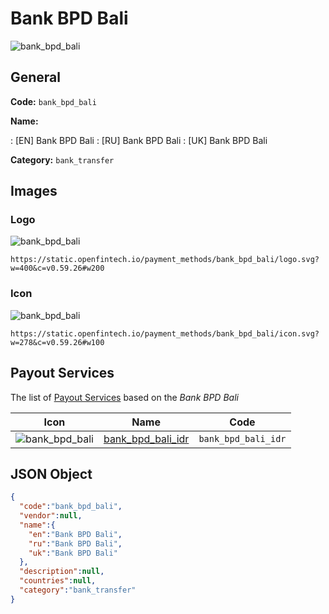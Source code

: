 
# Bank BPD Bali 
![bank_bpd_bali](https://static.openfintech.io/payment_methods/bank_bpd_bali/logo.svg?w=400&c=v0.59.26#w200)  

## General 
**Code:** `bank_bpd_bali` 
 
**Name:** 
 
:	[EN] Bank BPD Bali 
:	[RU] Bank BPD Bali 
:	[UK] Bank BPD Bali 
 
**Category:** `bank_transfer` 
 

## Images 

### Logo 
![bank_bpd_bali](https://static.openfintech.io/payment_methods/bank_bpd_bali/logo.svg?w=400&c=v0.59.26#w200)  

```
https://static.openfintech.io/payment_methods/bank_bpd_bali/logo.svg?w=400&c=v0.59.26#w200
```  

### Icon 
![bank_bpd_bali](https://static.openfintech.io/payment_methods/bank_bpd_bali/icon.svg?w=278&c=v0.59.26#w100)  

```
https://static.openfintech.io/payment_methods/bank_bpd_bali/icon.svg?w=278&c=v0.59.26#w100
```  

## Payout Services 
 
The list of [Payout Services](/payout-services/) based on the _Bank BPD Bali_ 

|Icon|Name|Code| 
|:---:|:---:|:---:| 
|![bank_bpd_bali](https://static.openfintech.io/payout_methods/bank_bpd_bali/icon.svg?w=278&c=v0.59.26#w40) |[bank_bpd_bali_idr](/payout-services/bank_bpd_bali_idr/)|`bank_bpd_bali_idr`| 
 

## JSON Object 

```json
{
  "code":"bank_bpd_bali",
  "vendor":null,
  "name":{
    "en":"Bank BPD Bali",
    "ru":"Bank BPD Bali",
    "uk":"Bank BPD Bali"
  },
  "description":null,
  "countries":null,
  "category":"bank_transfer"
}
```  
